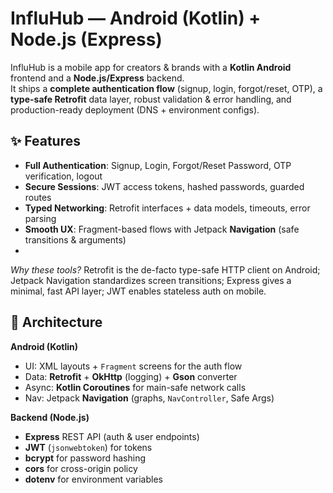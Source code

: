 # InfluHub — Android (Kotlin) + Node.js (Express)

InfluHub is a mobile app for creators & brands with a **Kotlin Android** frontend and a **Node.js/Express** backend.  
It ships a **complete authentication flow** (signup, login, forgot/reset, OTP), a **type-safe Retrofit** data layer, robust validation & error handling, and production-ready deployment (DNS + environment configs).

## ✨ Features

- **Full Authentication**: Signup, Login, Forgot/Reset Password, OTP verification, logout
- **Secure Sessions**: JWT access tokens, hashed passwords, guarded routes
- **Typed Networking**: Retrofit interfaces + data models, timeouts, error parsing
- **Smooth UX**: Fragment-based flows with Jetpack **Navigation** (safe transitions & arguments)
- 
*Why these tools?* Retrofit is the de-facto type-safe HTTP client on Android; Jetpack Navigation standardizes screen transitions; Express gives a minimal, fast API layer; JWT enables stateless auth on mobile. 
  
## 🧱 Architecture

**Android (Kotlin)**
- UI: XML layouts + `Fragment` screens for the auth flow  
- Data: **Retrofit** + **OkHttp** (logging) + **Gson** converter  
- Async: **Kotlin Coroutines** for main-safe network calls  
- Nav: Jetpack **Navigation** (graphs, `NavController`, Safe Args)

**Backend (Node.js)**
- **Express** REST API (auth & user endpoints)  
- **JWT** (`jsonwebtoken`) for tokens  
- **bcrypt** for password hashing  
- **cors** for cross-origin policy  
- **dotenv** for environment variables

